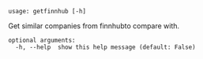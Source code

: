 ```text
usage: getfinnhub [-h]
```

Get similar companies from finnhubto compare with.

```
optional arguments:
  -h, --help  show this help message (default: False)
```
